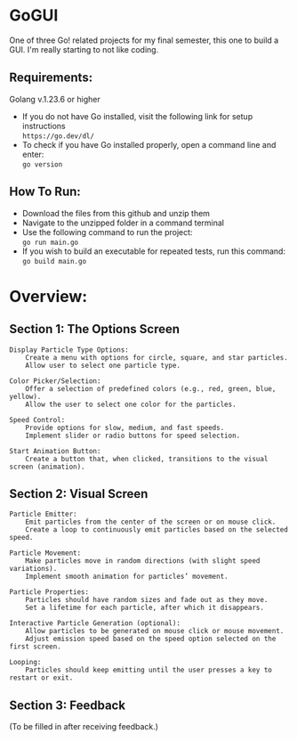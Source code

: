 # GoGUI
One of three Go! related projects for my final semester, this one to build a GUI.
I'm really starting to not like coding.

## Requirements:
Golang v.1.23.6 or higher
- If you do not have Go installed, visit the following link for setup instructions  
  `https://go.dev/dl/`
- To check if you have Go installed properly, open a command line and enter:  
  `go version`

## How To Run:
- Download the files from this github and unzip them
- Navigate to the unzipped folder in a command terminal
- Use the following command to run the project:  
  `go run main.go`
- If you wish to build an executable for repeated tests, run this command:  
  `go build main.go`



# Overview:

## Section 1: The Options Screen
    Display Particle Type Options:
        Create a menu with options for circle, square, and star particles.
        Allow user to select one particle type.

    Color Picker/Selection:
        Offer a selection of predefined colors (e.g., red, green, blue, yellow).
        Allow the user to select one color for the particles.

    Speed Control:
        Provide options for slow, medium, and fast speeds.
        Implement slider or radio buttons for speed selection.

    Start Animation Button:
        Create a button that, when clicked, transitions to the visual screen (animation).

## Section 2: Visual Screen

    Particle Emitter:
        Emit particles from the center of the screen or on mouse click.
        Create a loop to continuously emit particles based on the selected speed.

    Particle Movement:
        Make particles move in random directions (with slight speed variations).
        Implement smooth animation for particles’ movement.

    Particle Properties:
        Particles should have random sizes and fade out as they move.
        Set a lifetime for each particle, after which it disappears.

    Interactive Particle Generation (optional):
        Allow particles to be generated on mouse click or mouse movement.
        Adjust emission speed based on the speed option selected on the first screen.

    Looping:
        Particles should keep emitting until the user presses a key to restart or exit.


## Section 3: Feedback
(To be filled in after receiving feedback.)